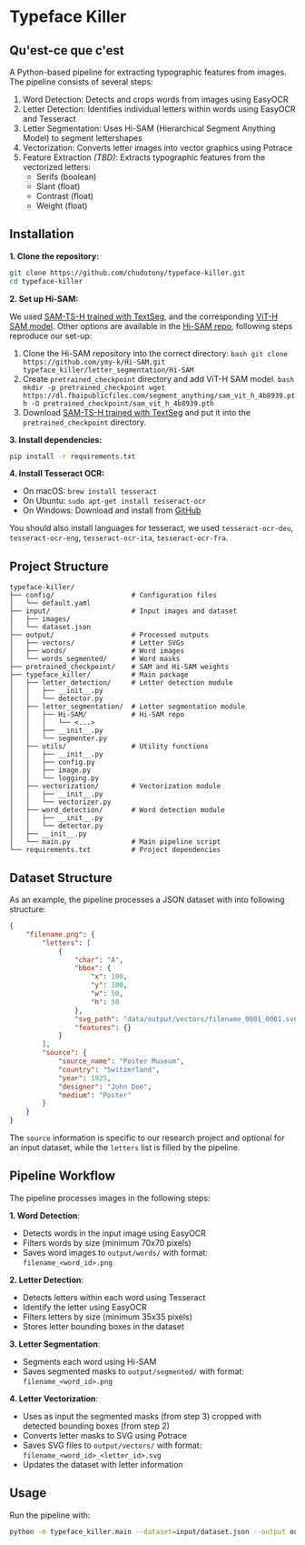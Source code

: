 # Typeface Killer 
## Qu'est-ce que c'est

A Python-based pipeline for extracting typographic features from images. The pipeline consists of several steps:

1. Word Detection: Detects and crops words from images using EasyOCR
2. Letter Detection: Identifies individual letters within words using EasyOCR and Tesseract
3. Letter Segmentation: Uses Hi-SAM (Hierarchical Segment Anything Model) to segment lettershapes
4. Vectorization: Converts letter images into vector graphics using Potrace
5. Feature Extraction *(TBD)*: Extracts typographic features from the vectorized letters:
    - Serifs (boolean)
    - Slant (float)
    - Contrast (float)
    - Weight (float)

## Installation

**1. Clone the repository:**
```bash
git clone https://github.com/chudotony/typeface-killer.git
cd typeface-killer
```

**2. Set up Hi-SAM:**

We used [SAM-TS-H trained with TextSeg](https://onedrive.live.com/?redeem=aHR0cHM6Ly8xZHJ2Lm1zL3UvcyFBaW1CZ1lWN0pqVGxnY28xejlzZFVpMXZYQ3NLZ0E%5FZT1VM1dQSnk&cid=E534267B85818129&id=E534267B85818129%2125909&parId=E534267B85818129%2125901&o=OneUp), and the corresponding [ViT-H SAM model](https://github.com/facebookresearch/segment-anything?tab=readme-ov-file#model-checkpoints). Other options are available in the [Hi-SAM repo](https://github.com/ymy-k/Hi-SAM?tab=readme-ov-file), following steps reproduce our set-up:

  1. Clone the Hi-SAM repository into the correct directory:
    ```bash
    git clone https://github.com/ymy-k/Hi-SAM.git typeface_killer/letter_segmentation/Hi-SAM
    ```
  2. Create `pretrained_checkpoint` directory and add  ViT-H SAM model. 
    ```bash
    mkdir -p pretrained_checkpoint
    wget https://dl.fbaipublicfiles.com/segment_anything/sam_vit_h_4b8939.pth -O pretrained_checkpoint/sam_vit_h_4b8939.pth
    ```
  3. Download [SAM-TS-H trained with TextSeg](https://onedrive.live.com/?redeem=aHR0cHM6Ly8xZHJ2Lm1zL3UvcyFBaW1CZ1lWN0pqVGxnY28xejlzZFVpMXZYQ3NLZ0E%5FZT1VM1dQSnk&cid=E534267B85818129&id=E534267B85818129%2125909&parId=E534267B85818129%2125901&o=OneUp) and put it into the `pretrained_checkpoint` directory.

**3. Install dependencies:**
```bash
pip install -r requirements.txt
```

**4. Install Tesseract OCR:**
- On macOS: `brew install tesseract`
- On Ubuntu: `sudo apt-get install tesseract-ocr`
- On Windows: Download and install from [GitHub](https://github.com/UB-Mannheim/tesseract/wiki)

You should also install languages for tesseract, we used `tesseract-ocr-deu`, `tesseract-ocr-eng`, `tesseract-ocr-ita`, `tesseract-ocr-fra`.

## Project Structure

```
typeface-killer/
├── config/                   # Configuration files
│   └── default.yaml
├── input/                    # Input images and dataset
│   ├── images/
│   └── dataset.json
├── output/                   # Processed outputs
│   ├── vectors/              # Letter SVGs
│   ├── words/                # Word images
│   └── words_segmented/      # Word masks
├── pretrained_checkpoint/    # SAM and Hi-SAM weights
├── typeface_killer/          # Main package
│   ├── letter_detection/     # Letter detection module
│   │   ├── __init__.py
│   │   └── detector.py
│   ├── letter_segmentation/  # Letter segmentation module
│   │   ├── Hi-SAM/           # Hi-SAM repo
│   │   │   └── <...>
│   │   ├── __init__.py
│   │   └── segmenter.py
│   ├── utils/                # Utility functions
│   │   ├── __init__.py
│   │   ├── config.py
│   │   ├── image.py
│   │   └── logging.py
│   ├── vectorization/        # Vectorization module
│   │   ├── __init__.py
│   │   └── vectorizer.py
│   ├── word_detection/       # Word detection module
│   │   ├── __init__.py
│   │   └── detector.py
│   ├── __init__.py
│   └── main.py               # Main pipeline script
└── requirements.txt          # Project dependencies
```

## Dataset Structure

As an example, the pipeline processes a JSON dataset with into following structure:

```json
{
    "filename.png": {
        "letters": [
            {
                "char": "A",
                "bbox": {
                    "x": 100,
                    "y": 100,
                    "w": 50,
                    "h": 50
                },
                "svg_path": "data/output/vectors/filename_0001_0001.svg",
                "features": {}
            }
        ],
        "source": {
            "source_name": "Poster Museum",
            "country": "Switzerland",
            "year": 1925,
            "designer": "John Doe",
            "medium": "Poster"
        }
    }
}
```

The `source` information is specific to our research project and optional for an input dataset, while the `letters` list is filled by the pipeline.

## Pipeline Workflow

The pipeline processes images in the following steps:

**1. Word Detection**:
   - Detects words in the input image using EasyOCR
   - Filters words by size (minimum 70x70 pixels)
   - Saves word images to `output/words/` with format: `filename_<word_id>.png`

**2. Letter Detection**:
   - Detects letters within each word using Tesseract
   - Identify the letter using EasyOCR
   - Filters letters by size (minimum 35x35 pixels)
   - Stores letter bounding boxes in the dataset

**3. Letter Segmentation**:
   - Segments each word using Hi-SAM
   - Saves segmented masks to `output/segmented/` with format: `filename_<word_id>.png`

**4. Letter Vectorization**:
   - Uses as input the segmented masks (from step 3) cropped with detected bounding boxes (from step 2)
   - Converts letter masks to SVG using Potrace
   - Saves SVG files to `output/vectors/` with format: `filename_<word_id>_<letter_id>.svg`
   - Updates the dataset with letter information

## Usage

Run the pipeline with:
```bash
python -m typeface_killer.main --dataset=input/dataset.json --output output 
```